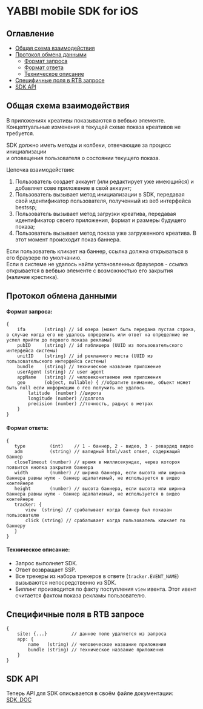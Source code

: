 # YABBI mobile SDK for iOS

## Оглавление

* [Общая схема взаимодействия](#общая-схема-взаимодействия)
* [Протокол обмена данными](#протокол-обмена-данными)
  * [Формат запроса](#формат-запроса)
  * [Формат ответа](#формат-ответа)
  * [Техническое описание](#техническое-описание)
* [Специфичные поля в RTB запросе](#специфичные-поля-в-rtb-запросе)
* [SDK API](#sdk-api)

## Общая схема взаимодействия

В приложениях креативы показываются в вебвью элементе.  
Концептуальные изменения в текущей схеме показа креативов не требуется.

SDK должно иметь методы и колбеки, отвечающие за процесс инициализации  
и оповещения пользователя о состоянии текущего показа.

Цепочка взаимодействия:
1. Пользователь создает аккаунт (или редактирует уже имеющийся) и добавляет сове приложение в свой аккаунт;
2. Пользователь вызывает метод инициализации в SDK, передавая свой идентификатор пользователя, полученный из веб интерфейса bestssp;
3. Пользователь вызывает метод загрузки креатива, передавая идентификатор своего приложения, формат и размеры будущего показа;
4. Пользователь вызывает метод показа уже загруженного креатива. В этот момент происходит показ баннера.


Если пользователь кликает на баннер, ссылка должна открываться в его браузере по умолчанию.  
Если в системе не удалось найти установленных браузеров - ссылка открывается в вебвью элементе с возможностью его закрытия (наличие крестика).

## Протокол обмена данными

#### Формат запроса:

```
{
    ifa       (string) // id юзера (может быть передана пустая строка, в случае когда его не удалось определить или ответ на определние не успел прийти до первого показа рекламы)
    pubID     (string) // id паблишера (UUID из пользовательского интерфейса системы)
    unitID    (string) // id рекламного места (UUID из пользовательского интерфейса системы)
    bundle    (string) // техническое название приложение
    userAgent (string) // user agent
    appName   (string) // человекочитаемое имя приложения
    geo       (object, nullable) { //обратите внимание, объект может быть null если информацию о гео получить не удалось
        latitude  (number) //широта
        longitude (number) //долгота
        precision (number) //точность, радиус в метрах
    }
}
```

#### Формат ответа:

```
{
   type         (int)    // 1 - баннер, 2 - видео, 3 - ревардед видео
   adm          (string) // валидный html/vast ответ, содержащий баннер
   closeTimeout (number) // время в миллисекундах, через котороя появится кнопка закрытия баннера
   width        (number) // ширина баннера, если высота или ширина баннера равны нулю - баннер адапативный, не используется в видео контейнере
   height       (number) // высота баннера, если высота или ширина баннера равны нулю - баннер адапативный, не используется в видео контейнере
   tracker: {
       view  (string) // срабатывает когда баннер был показан пользователю
       click (string) // срабатывает когда пользователь кликает по баннеру
   }
}
```

#### Техническое описание:

* Запрос выполняет SDK.  
* Ответ возвращает SSP.
* Все трекеры из набора трекеров в ответе (`tracker.EVENT_NAME`) вызываются непосредственно из SDK.
* Биллинг производится по факту поступления `view` ивента. Этот ивент считается фактом показа рекламы пользователю.

## Специфичные поля в RTB запросе

```
{
    site: {...}         // данное поле удаляется из запроса
    app: {
        name   (string) // человеческое название приложения
        bundle (string) // техническое название приложения
    }
}
```

## SDK API

Теперь API для SDK описывается в своём файле документации: [SDK_DOC](./Documenation/SDK_DOC.md)
